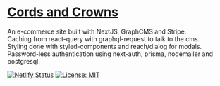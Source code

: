 # [Cords and Crowns](http://cordsandcrowns.com)

An e-commerce site built with NextJS, GraphCMS and Stripe.<br>
Caching from react-query with graphql-request to talk to the cms.<br>
Styling done with styled-components and reach/dialog for modals.<br>
Password-less authentication using next-auth, prisma, nodemailer and postgresql.<br>

[![Netlify Status](https://api.netlify.com/api/v1/badges/a3894e25-5940-441f-9151-6a92ef167b2e/deploy-status)](https://app.netlify.com/sites/cordsandcrowns/deploys)
[![License: MIT](https://img.shields.io/badge/License-MIT-yellow.svg)](https://opensource.org/licenses/MIT)

